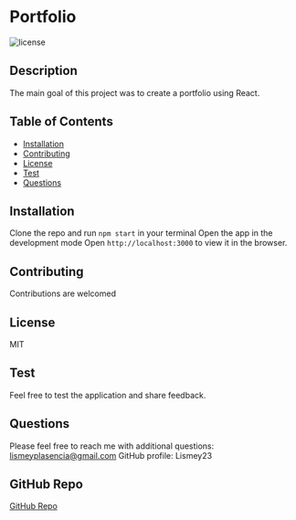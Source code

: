# Portfolio 
![license](https://img.shields.io/badge/License-MIT-green.svg "License Badge")

## Description
The main goal of this project was to create a portfolio using React. 

## Table of Contents
- [Installation](#Installation)
- [Contributing](#Contributing)
- [License](#License)
- [Test](#Test)
- [Questions](#Questions)

##  Installation
Clone the repo and run `npm start` in your terminal 
Open the app in the development mode
Open `http://localhost:3000` to view it in the browser.


##  Contributing
Contributions are welcomed

##  License
MIT

## Test
Feel free to test the application and share feedback.

## Questions
Please feel free to reach me with additional questions: lismeyplasencia@gmail.com
GitHub profile: Lismey23

## GitHub Repo
<a href="https://github.com/Lismey23/Professional-README-Generator">GitHub Repo</a>